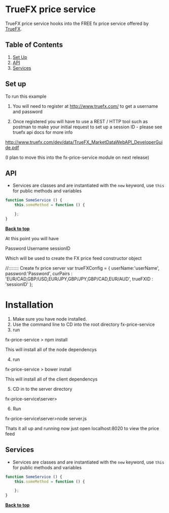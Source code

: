 # TrueFX price service


TrueFX price service hooks into the FREE fx price service offered by [TrueFX](//truefx.com).


## Table of Contents

1. [Set Up](#Set-Up)
1. [API](#api)
1. [Services](#services)




## Set up


To run this example 

1. You will need to register at http://www.truefx.com/ to get a username and password

2. Once registered you will have to use a REST / HTTP tool such as postman to make your initial request to set up a session ID - please see truefx api docs for more info 

http://www.truefx.com/dev/data/TrueFX_MarketDataWebAPI_DeveloperGuide.pdf


(I plan to move this into the fx-price-service module on next release)


## API

- Services are classes and are instantiated with the `new` keyword, use `this` for public methods and variables

```javascript
function SomeService () {
    this.someMethod = function () {

    };
}
```

**[Back to top](#table-of-contents)**




At this point you will have 

Password
Username
sessionID

Which will be used to create the FX price feed constructor object

//:::::::: Create fx price server
var trueFXConfig = {
    userName:'userName',
    password:'Password',
    curPairs : 'EUR/CAD,GBP/USD,EUR/JPY,GBP/JPY,GBP/CAD,EUR/AUD',
    trueFXID : 'sessionID'
};

Installation
================

1. Make sure you have node installed.
2. Use the command line to CD into the root directory fx-price-service 
3. run 
 
fx-price-service > npm install

This will install all of the node dependencys

4. run

fx-price-service > bower install

This will install all of the client dependencys

5. CD in to the server  directory

fx-price-service\server>

6. Run

fx-price-service\server>node server.js

Thats it all up and running now just open localhost:8020 to view the price feed




## Services

- Services are classes and are instantiated with the `new` keyword, use `this` for public methods and variables

```javascript
function SomeService () {
    this.someMethod = function () {

    };
}
```

**[Back to top](#table-of-contents)**











